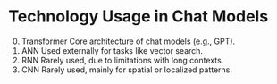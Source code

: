 # Technology	Usage in Chat Models
0. Transformer	Core architecture of chat models (e.g., GPT).
1. ANN	Used externally for tasks like vector search.
2. RNN	Rarely used, due to limitations with long contexts.
3. CNN	Rarely used, mainly for spatial or localized patterns.
